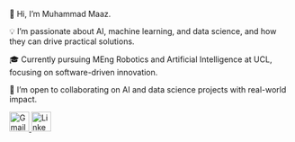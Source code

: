 👋 Hi, I’m Muhammad Maaz.

💡 I’m passionate about AI, machine learning, and data science, and how they can drive practical solutions.

🎓 Currently pursuing MEng Robotics and Artificial Intelligence at UCL, focusing on software-driven innovation.

🤝 I’m open to collaborating on AI and data science projects with real-world impact.


<div align="left">
  </a>
  <a href="mailto:mmaaz172005@gmail.com" target="_blank">
    <img src="https://img.shields.io/static/v1?message=Gmail&logo=gmail&label=&color=D14836&logoColor=white&labelColor=&style=for-the-badge" height="35" alt="Gmail logo" />
  </a>
  <a href="https://www.linkedin.com/in/m-maaz-/" target="_blank">
    <img src="https://img.shields.io/static/v1?message=LinkedIn&logo=linkedin&label=&color=0077B5&logoColor=white&labelColor=&style=for-the-badge" height="35" alt="LinkedIn logo" />
  </a>
</div>

###









